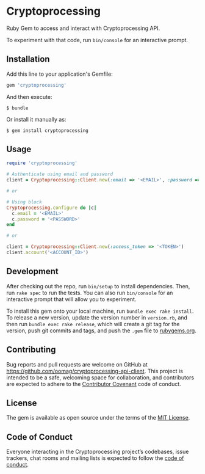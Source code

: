 # Cryptoprocessing

Ruby Gem to access and interact with Cryptoprocessing API.

To experiment with that code, run `bin/console` for an interactive prompt.

## Installation

Add this line to your application's Gemfile:

```ruby
gem 'cryptoprocessing'
```

And then execute:

    $ bundle

Or install it manually as:

    $ gem install cryptoprocessing

## Usage

```ruby
require 'cryptoprocessing'

# Authenticate using email and password
client = Cryptoprocessing::Client.new(:email => '<EMAIL>', :password => 'PASSWORD')

# or

# Using block
Cryptoprocessing.configure do |c|
  c.email = '<EMAIL>'
  c.password = '<PASSWORD>'
end

# or

client = Cryptoprocessing::Client.new(:access_token => '<TOKEN>')
client.account('<ACCOUNT_ID>')

```

## Development

After checking out the repo, run `bin/setup` to install dependencies. Then, run `rake spec` to run the tests. You can also run `bin/console` for an interactive prompt that will allow you to experiment.

To install this gem onto your local machine, run `bundle exec rake install`. To release a new version, update the version number in `version.rb`, and then run `bundle exec rake release`, which will create a git tag for the version, push git commits and tags, and push the `.gem` file to [rubygems.org](https://rubygems.org).

## Contributing

Bug reports and pull requests are welcome on GitHub at https://github.com/oomag/cryptoprocessing-api-client. This project is intended to be a safe, welcoming space for collaboration, and contributors are expected to adhere to the [Contributor Covenant](http://contributor-covenant.org) code of conduct.

## License

The gem is available as open source under the terms of the [MIT License](https://opensource.org/licenses/MIT).

## Code of Conduct

Everyone interacting in the Cryptoprocessing project’s codebases, issue trackers, chat rooms and mailing lists is expected to follow the [code of conduct](https://github.com/oomag/cryptoprocessing-api-client/blob/master/CODE_OF_CONDUCT.md).
